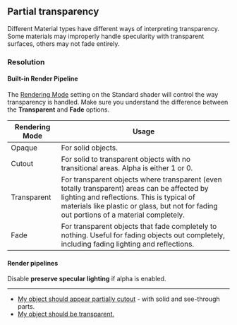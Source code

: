 ## Partial transparency

Different Material types have different ways of interpreting transparency.  
Some materials may improperly handle specularity with transparent surfaces, others may not fade entirely.

### Resolution
#### Built-in Render Pipeline
The [Rendering Mode](https://docs.unity3d.com/Manual/StandardShaderMaterialParameterRenderingMode.html) setting on the Standard shader will control the way transparency is handled. Make sure you understand the difference between the **Transparent** and **Fade** options.

| Rendering Mode | Usage                                                                                                                                                                                                                                 |
|----------------|---------------------------------------------------------------------------------------------------------------------------------------------------------------------------------------------------------------------------------------|
| Opaque         | For solid objects.                                                                                                                                                                                                                    |
| Cutout         | For solid to transparent objects with no transitional areas. Alpha is either 1 or 0.                                                                                                                                                  |
| Transparent    | For transparent objects where transparent (even totally transparent) areas can be affected by lighting and reflections. This is typical of materials like plastic or glass, but not for fading out portions of a material completely. |
| Fade           | For transparent objects that fade completely to nothing. Useful for fading objects out completely, including fading lighting and reflections.                                                                                         |

#### Render pipelines
Disable **preserve specular lighting** if alpha is enabled.

---  
- [My object should appear partially cutout](Transparent%20To%20Cutout.md) - with solid and see-through parts.
- [My object should be transparent.](Rendering%20Mode.md)
